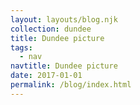 ```yaml
---
layout: layouts/blog.njk
collection: dundee
title: Dundee picture
tags:
  - nav
navtitle: Dundee picture
date: 2017-01-01
permalink: /blog/index.html
---
```

